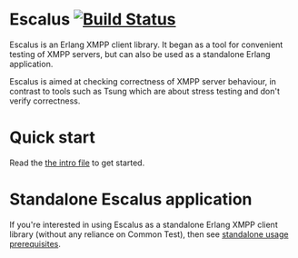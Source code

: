 # Escalus [![Build Status](https://travis-ci.org/esl/escalus.svg?branch=master)](https://travis-ci.org/esl/escalus)

Escalus is an Erlang XMPP client library.
It began as a tool for convenient testing of XMPP servers,
but can also be used as a standalone Erlang application.

Escalus is aimed at checking correctness of XMPP server behaviour,
in contrast to tools such as Tsung which are about stress testing
and don't verify correctness.


# Quick start

Read the [the intro file](docs/intro.md) to get started.


# Standalone Escalus application

If you're interested in using Escalus as a standalone Erlang XMPP client
library (without any reliance on Common Test),
then see [standalone usage prerequisites](docs/standalone.md).
